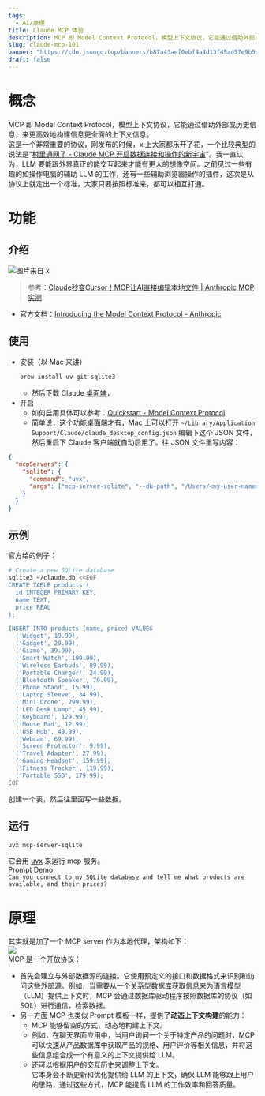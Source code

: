 ```yaml
---
tags:
  - AI/原理
title: Claude MCP 体验
description: MCP 即 Model Context Protocol，模型上下文协议，它能通过借助外部或历史信息，来更高效地构建信息更全面的上下文信息。
slug: claude-mcp-101
banner: "https://cdn.jsongo.top/banners/b87a43aef0ebf4a4d13f45ad57e9b5d2.jpeg"
draft: false
---
```

# 概念
MCP 即 Model Context Protocol，模型上下文协议，它能通过借助外部或历史信息，来更高效地构建信息更全面的上下文信息。  
这是一个非常重要的协议，刚发布的时候，x 上大家都乐开了花，一个比较典型的说法是“[村里通网了 - Claude MCP 开启数据连接和操作的新宇宙](https://x.com/eviljer/status/1861333739730804848)”。我一直认为，LLM 要能跟外界真正的能交互起来才能有更大的想像空间。之前见过一些有趣的如操作电脑的辅助 LLM 的工作，还有一些辅助浏览器操作的插件，这次是从协议上就定出一个标准，大家只要按照标准来，都可以相互打通。

# 功能
## 介绍
![图片来自 x]({MD5}-1.webp)
>  参考：[Claude秒变Cursor！MCP让AI直接编辑本地文件 | Anthropic MCP实测](https://x.com/nicekate8888/status/1861323082969030978)
- 官方文档：[Introducing the Model Context Protocol - Anthropic](https://www.anthropic.com/news/model-context-protocol)
## 使用
- 安装（以 Mac 来讲）
	```bash
	brew install uv git sqlite3
	```
	- 然后下载 Claude [桌面端](https://claude.ai/download)，
- 开启
	- 如何启用具体可以参考：[Quickstart - Model Context Protocol](https://modelcontextprotocol.io/quickstart#installing-prerequisites-macos)
	- 简单说，这个功能桌面端才有，Mac 上可以打开 `~/Library/Application Support/Claude/claude_desktop_config.json` 编辑下这个 JSON 文件，然后重启下 Claude 客户端就自动启用了。往 JSON 文件里写内容：
```json
{
  "mcpServers": {
    "sqlite": {
      "command": "uvx",
      "args": ["mcp-server-sqlite", "--db-path", "/Users/<my-user-name>/claude.db"]
    }
  }
}
```
## 示例
官方给的例子：
```bash
# Create a new SQLite database
sqlite3 ~/claude.db <<EOF
CREATE TABLE products (
  id INTEGER PRIMARY KEY,
  name TEXT,
  price REAL
);

INSERT INTO products (name, price) VALUES
  ('Widget', 19.99),
  ('Gadget', 29.99),
  ('Gizmo', 39.99),
  ('Smart Watch', 199.99),
  ('Wireless Earbuds', 89.99),
  ('Portable Charger', 24.99),
  ('Bluetooth Speaker', 79.99),
  ('Phone Stand', 15.99),
  ('Laptop Sleeve', 34.99),
  ('Mini Drone', 299.99),
  ('LED Desk Lamp', 45.99),
  ('Keyboard', 129.99),
  ('Mouse Pad', 12.99),
  ('USB Hub', 49.99),
  ('Webcam', 69.99),
  ('Screen Protector', 9.99),
  ('Travel Adapter', 27.99),
  ('Gaming Headset', 159.99),
  ('Fitness Tracker', 119.99),
  ('Portable SSD', 179.99);
EOF
```
创建一个表，然后往里面写一些数据。
## 运行
```bash
uvx mcp-server-sqlite
```
它会用 [uvx](https://docs.astral.sh/uv/guides/tools/) 来运行 mcp 服务。  
Prompt Demo:  
`Can you connect to my SQLite database and tell me what products are available, and their prices?`

# 原理
其实就是加了一个 MCP server 作为本地代理，架构如下：  
![]({MD5}-2.webp)  
MCP 是一个开放协议：
- 首先会建立与外部数据源的连接。它使用预定义的接口和数据格式来识别和访问这些外部源。例如，当需要从一个关系型数据库获取信息来为语言模型（LLM）提供上下文时，MCP 会通过数据库驱动程序按照数据库的协议（如 SQL）进行通信，检索数据。
- 另一方面 MCP 也类似 Prompt 模板一样，提供了**动态上下文构建**的能力：
	- MCP 能够留空的方式，动态地构建上下文。
	- 例如，在聊天界面应用中，当用户询问一个关于特定产品的问题时，MCP 可以快速从产品数据库中获取产品的规格、用户评价等相关信息，并将这些信息组合成一个有意义的上下文提供给 LLM。
	- 还可以根据用户的交互历史来调整上下文。  
它本身会不断更新和优化提供给 LLM 的上下文，确保 LLM 能够跟上用户的思路，通过这些方式，MCP 能提高 LLM 的工作效率和回答质量。
